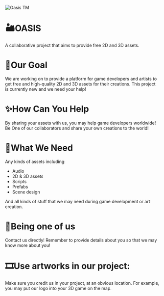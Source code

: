 ![Oasis TM](https://i.postimg.cc/v8kXP5wd/OASIS.png)

# 🏜OASIS
A collaborative project that aims to provide free 2D and 3D assets.


# 🎯Our Goal
We are working on to provide a platform for game developers and artists to get free and high-quality 2D and 3D assets for their creations. This project is currently new and we need your help!

# ✨How Can You Help
By sharing your assets with us, you may help game developers worldwide! Be One of our collaborators and share your own creations to the world!

# 🎁What We Need

Any kinds of assets including:

- Audio
- 2D & 3D assets
- Scripts
- Prefabs
- Scene design

And all kinds of stuff that we may need during game development or art creation.

# 👑Being one of us
Contact us directly! Remember to provide details about you so that we may know more about you!

# 🎞Use artworks in our project:

Make sure you credit us in your project, at an obvious location. For example, you may put our logo into your 3D game on the map.